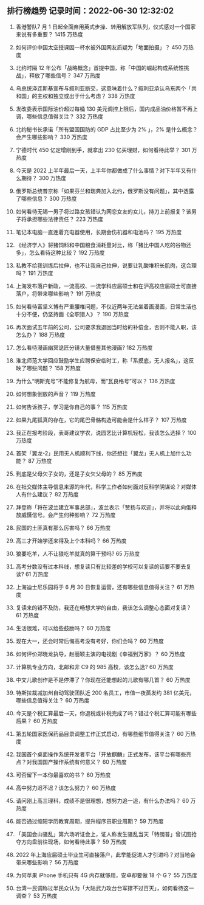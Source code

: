 
## 排行榜趋势 记录时间：2022-06-30 12:32:02
  
  1. 香港警队7 月 1 日起全面弃用英式步操、转用解放军队列，仪式感对一个国家来说有多重要？ 1415 万热度
    
  2. 如何评价中国太空授课因一杯水被外国网友质疑为「地面拍摄」？ 450 万热度
    
  3. 北约时隔 12 年公布「战略概念」首提中国，称「中国的崛起构成系统性挑战」，释放了哪些信号？ 347 万热度
    
  4. 乌总统泽连斯基宣布与叙利亚断交，这意味着什么？叙利亚承认乌东两个「共和国」的主权和独立或出于什么考虑？ 338 万热度
    
  5. 发改委表示国际油价超过每桶 130 美元调控上限后，国内成品油价格暂不再上调，哪些信息值得关注？ 332 万热度
    
  6. 北约秘书长承诺「所有盟国国防的 GDP 占比至少为 2% 」，2% 是什么概念？会产生哪些影响？ 330 万热度
    
  7. 宁德时代 450 亿定增刚到手，就拿出 230 亿买理财，如何看待此举？ 301 万热度
    
  8. 今天是 2022 上半年最后一天，上半年你都做成了什么事情？对下半年又有什么期待？ 300 万热度
    
  9. 俄罗斯总统普京称「如果芬兰和瑞典加入北约，俄罗斯没有问题」，其中透露了哪些信息？ 300 万热度
    
  10. 如何看待无锡一男子将过路女孩错认为网恋女友的女儿，持刀上前报复？该男子将承担哪些法律责任？ 223 万热度
    
  11. 笔记本电脑一直连着充电器使用，长期会伤机器和电池吗？ 195 万热度
    
  12. 《经济学人》将猪饲料和中国粮食消耗量对比，称「猪比中国人吃的谷物还多」，怎么看待这种比较？ 192 万热度
    
  13. 私教不给我训练后拉伸，也不让我自己拉伸，说要让乳酸堆积长肌肉，这合理吗？ 191 万热度
    
  14. 上海发布落户新政，一流高校、一流学科应届硕士和在沪高校应届硕士可直接落户，将带来哪些影响？ 191 万热度
    
  15. 如何看待富坚义博有严重腰椎问题，不仅近两年无法坐着画漫画，日常生活也十分不便，仍坚持画《全职猎人》？ 190 万热度
    
  16. 再次面试五年前的公司，公司要求我退回当时给的补偿金，否则不能入职，该怎么办？ 188 万热度
    
  17. 怎么看待漫画幽冥诡匠分镜大量借鉴其他漫画? 182 万热度
    
  18. 淮北师范大学回应鼓励学生应聘保安临时工，称「系摸底，无人报名」，这反映了哪些问题？ 158 万热度
    
  19. 为什么“明斯克号”不能修复为航母，而“瓦良格号”可以？ 136 万热度
    
  20. 如何想象倒放的声音？ 119 万热度
    
  21. 如何告诉孩子，学习是你自己的事？ 115 万热度
    
  22. 如果九尾狐真的存在，它的尾巴骨骼构造可能会是什么样子？ 107 万热度
    
  23. 我正在报考阶段，表哥建议学农，说园艺比计算机轻松，我该怎么选择？ 100 万热度
    
  24. 首架「翼龙-2」民用无人机顺利下线，你还想往「翼龙」无人机上加什么功能？ 87 万热度
    
  25. 到底是父母欠子女的，还是子女欠父母的？ 85 万热度
    
  26. 在社交媒体主导信息来源的年代，科学工作者如何面对反科学阴谋论？对媒体人有什么建议？ 82 万热度
    
  27. 拜登称「将在波兰建立军事总部」，波兰表示「赞扬与欢迎」，并将以此向俄释放威慑信号。会产生何种影响？ 72 万热度
    
  28. 民国的土匪真有那么厉害吗？ 66 万热度
    
  29. 高三才开始学还来得及上个本科吗？ 66 万热度
    
  30. 狼要吃羊，人不让狼吃羊就真的算干预吗? 65 万热度
    
  31. 高考分数没有过本科线，想复读只有比较差的学校可以复读的话要不要去复读? 61 万热度
    
  32. 上海迪士尼乐园将于 6 月 30 日恢复运营，还有哪些信息值得关注？ 61 万热度
    
  33. 复读来的错不及防，我还在畅想大学的自由，我该怎么调整心态面对复读？ 61 万热度
    
  34. 生活很难，可以给些鼓励吗？ 60 万热度
    
  35. 现在大一，还会时常后悔高考没有考好，你们会吗？ 60 万热度
    
  36. 如何评价郑晓龙执导，赵丽颖主演的电视剧《幸福到万家》？ 60 万热度
    
  37. 计算机专业方向，北邮和非 C9  的 985 高校，该怎么选? 60 万热度
    
  38. 中文儿歌创作是不是停滞了？你现在还能想起的儿歌有哪几首？ 60 万热度
    
  39. 特斯拉裁减加州自动驾驶团队近 200 名员工，市值一夜蒸发约 381 亿美元，哪些信息值得关注？ 60 万热度
    
  40. 今天是个税汇算最后一天，你退税或补税完成了吗？错过个税汇算可能有哪些后果？ 60 万热度
    
  41. 第五轮国家医保药品目录调整工作正式启动，有哪些细节值得关注？ 60 万热度
    
  42. 我国首个桌面操作系统开发者平台「开放麒麟」正式发布，该平台有哪些亮点？对我国国产操作系统有何意义？ 60 万热度
    
  43. 可否留下一本你最喜欢的书？ 60 万热度
    
  44. 高中努力迟不迟？该怎么努力？ 60 万热度
    
  45. 请问刚上高三理科，成绩不是很理想，想努力追一追，有什么办法吗？ 60 万热度
    
  46. 能否通过缩短学历教育周期，提升程序员职业周期？ 59 万热度
    
  47. 「美国会山骚乱」第六场听证会上，证人称发生骚乱当天「特朗普」曾试图抢夺方向盘前往现场，如何看待此事？ 59 万热度
    
  48. 2022 年上海应届硕士毕业生可直接落户，此举能促进人才引进吗？对当地会带来哪些影响？ 56 万热度
    
  49. 为何苹果  iPhone 手机只有 4G 内存就够用，安卓却要做 18 个 G？ 55 万热度
    
  50. 台湾一民调称过半民众认为「大陆武力攻台台军撑不过百天」，如何看待这一调查？ 53 万热度
    
